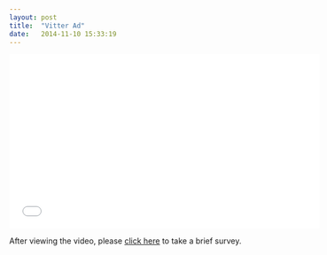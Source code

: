 ```yaml
---
layout: post
title:  "Vitter Ad"
date:   2014-11-10 15:33:19
---
```

<iframe width="560" height="315" src="//www.youtube.com/embed/rTf3VDsWzj4" frameborder="0" allowfullscreen></iframe>

After viewing the video, please [click here](https://lsucommunications.qualtrics.com/SE/?SID=SV_dolk4yWdw71ioUR?ViewedVideo=A) to take a brief survey.